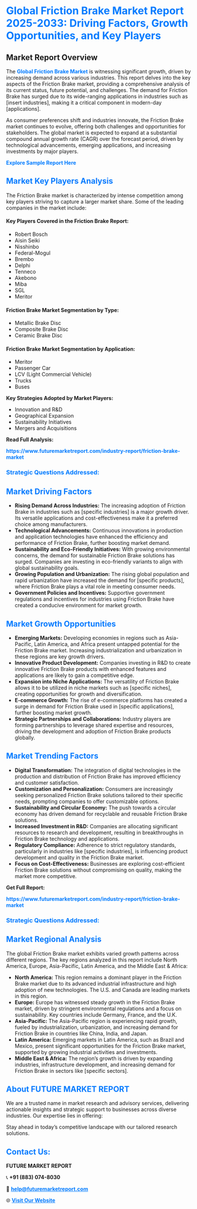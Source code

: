 <h1 style="color: #007BFF;">Global Friction Brake Market Report 2025-2033: Driving Factors, Growth Opportunities, and Key Players</h1>

<section id="overview">
<h2>Market Report Overview</h2>
<p>The <a href="https://www.futuremarketreport.com/industry-report/friction-brake-market" style="color: #007BFF; text-decoration: none;"><strong>Global Friction Brake Market</strong></a> is witnessing significant growth, driven by increasing demand across various industries. This report delves into the key aspects of the Friction Brake market, providing a comprehensive analysis of its current status, future potential, and challenges. The demand for Friction Brake has surged due to its wide-ranging applications in industries such as [insert industries], making it a critical component in modern-day [applications].</p>
<p>As consumer preferences shift and industries innovate, the Friction Brake market continues to evolve, offering both challenges and opportunities for stakeholders. The global market is expected to expand at a substantial compound annual growth rate (CAGR) over the forecast period, driven by technological advancements, emerging applications, and increasing investments by major players.</p>
</section>

<section id="overview">
<p><a href="https://www.futuremarketreport.com/request-sample/reportId=92683" style="color: #007BFF; text-decoration: none;"><strong>Explore Sample Report Here</strong></a></p>
</section>

<section id="key-players">
<h2 style="color: #007BFF;">Market Key Players Analysis</h2>
<p>The Friction Brake market is characterized by intense competition among key players striving to capture a larger market share. Some of the leading companies in the market include:</p>
<h4>Key Players Covered in the Friction Brake Report:</h4>
<ul><li>Robert Bosch</li><li>Aisin Seiki</li><li>Nisshinbo</li><li>Federal-Mogul</li><li>Brembo</li><li>Delphi</li><li>Tenneco</li><li>Akebono</li><li>Miba</li><li>SGL</li><li>Meritor</li></ul>
<h4>Friction Brake Market Segmentation by Type:</h4>
<ul><li>Metallic Brake Disc</li><li>Composite Brake Disc</li><li>Ceramic Brake Disc</li></ul>

<h4>Friction Brake Market Segmentation by Application:</h4>
<ul><li>Meritor</li><li>Passenger Car</li><li>LCV (Light Commercial Vehicle)</li><li>Trucks</li><li>Buses</li></ul>
<p><strong>Key Strategies Adopted by Market Players:</strong></p>
<ul>
<li>Innovation and R&D</li>
<li>Geographical Expansion</li>
<li>Sustainability Initiatives</li>
<li>Mergers and Acquisitions</li>
</ul>
</section>

<section>
<p><strong>Read Full Analysis: </strong></p><a href="https://www.futuremarketreport.com/industry-report/friction-brake-market" style="color: #007BFF; text-decoration: none;"><strong>https://www.futuremarketreport.com/industry-report/friction-brake-market</strong></a>
<h3 style="color: #007BFF;">Strategic Questions Addressed:</h3>
</section>

<section id="driving-factors">
<h2 style="color: #007BFF;">Market Driving Factors</h2>
<ul>
<li><strong>Rising Demand Across Industries:</strong> The increasing adoption of Friction Brake in industries such as [specific industries] is a major growth driver. Its versatile applications and cost-effectiveness make it a preferred choice among manufacturers.</li>
<li><strong>Technological Advancements:</strong> Continuous innovations in production and application technologies have enhanced the efficiency and performance of Friction Brake, further boosting market demand.</li>
<li><strong>Sustainability and Eco-Friendly Initiatives:</strong> With growing environmental concerns, the demand for sustainable Friction Brake solutions has surged. Companies are investing in eco-friendly variants to align with global sustainability goals.</li>
<li><strong>Growing Population and Urbanization:</strong> The rising global population and rapid urbanization have increased the demand for [specific products], where Friction Brake plays a vital role in meeting consumer needs.</li>
<li><strong>Government Policies and Incentives:</strong> Supportive government regulations and incentives for industries using Friction Brake have created a conducive environment for market growth.</li>
</ul>
</section>

<section id="growth-opportunities">
<h2 style="color: #007BFF;">Market Growth Opportunities</h2>
<ul>
<li><strong>Emerging Markets:</strong> Developing economies in regions such as Asia-Pacific, Latin America, and Africa present untapped potential for the Friction Brake market. Increasing industrialization and urbanization in these regions are key growth drivers.</li>
<li><strong>Innovative Product Development:</strong> Companies investing in R&D to create innovative Friction Brake products with enhanced features and applications are likely to gain a competitive edge.</li>
<li><strong>Expansion into Niche Applications:</strong> The versatility of Friction Brake allows it to be utilized in niche markets such as [specific niches], creating opportunities for growth and diversification.</li>
<li><strong>E-commerce Growth:</strong> The rise of e-commerce platforms has created a surge in demand for Friction Brake used in [specific applications], further boosting market growth.</li>
<li><strong>Strategic Partnerships and Collaborations:</strong> Industry players are forming partnerships to leverage shared expertise and resources, driving the development and adoption of Friction Brake products globally.</li>
</ul>
</section>

<section id="trending-factors">
<h2 style="color: #007BFF;">Market Trending Factors</h2>
<ul>
<li><strong>Digital Transformation:</strong> The integration of digital technologies in the production and distribution of Friction Brake has improved efficiency and customer satisfaction.</li>
<li><strong>Customization and Personalization:</strong> Consumers are increasingly seeking personalized Friction Brake solutions tailored to their specific needs, prompting companies to offer customizable options.</li>
<li><strong>Sustainability and Circular Economy:</strong> The push towards a circular economy has driven demand for recyclable and reusable Friction Brake solutions.</li>
<li><strong>Increased Investment in R&D:</strong> Companies are allocating significant resources to research and development, resulting in breakthroughs in Friction Brake technology and applications.</li>
<li><strong>Regulatory Compliance:</strong> Adherence to strict regulatory standards, particularly in industries like [specific industries], is influencing product development and quality in the Friction Brake market.</li>
<li><strong>Focus on Cost-Effectiveness:</strong> Businesses are exploring cost-efficient Friction Brake solutions without compromising on quality, making the market more competitive.</li>
</ul>
</section>

<section>
<p><strong>Get Full Report: </strong></p><a href="https://www.futuremarketreport.com/industry-report/friction-brake-market" style="color: #007BFF; text-decoration: none;"><strong>https://www.futuremarketreport.com/industry-report/friction-brake-market</strong></a>
<h3 style="color: #007BFF;">Strategic Questions Addressed:</h3>
</section>


<section id="regional-analysis">
<h2 style="color: #007BFF;">Market Regional Analysis</h2>
<p>The global Friction Brake market exhibits varied growth patterns across different regions. The key regions analyzed in this report include North America, Europe, Asia-Pacific, Latin America, and the Middle East & Africa:</p>
<ul>
<li><strong>North America:</strong> This region remains a dominant player in the Friction Brake market due to its advanced industrial infrastructure and high adoption of new technologies. The U.S. and Canada are leading markets in this region.</li>
<li><strong>Europe:</strong> Europe has witnessed steady growth in the Friction Brake market, driven by stringent environmental regulations and a focus on sustainability. Key countries include Germany, France, and the U.K.</li>
<li><strong>Asia-Pacific:</strong> The Asia-Pacific region is experiencing rapid growth, fueled by industrialization, urbanization, and increasing demand for Friction Brake in countries like China, India, and Japan.</li>
<li><strong>Latin America:</strong> Emerging markets in Latin America, such as Brazil and Mexico, present significant opportunities for the Friction Brake market, supported by growing industrial activities and investments.</li>
<li><strong>Middle East & Africa:</strong> The region’s growth is driven by expanding industries, infrastructure development, and increasing demand for Friction Brake in sectors like [specific sectors].</li>
</ul>
</section>

<footer>
<h2 style="color: #007BFF;">About FUTURE MARKET REPORT</h2>
<p>We are a trusted name in market research and advisory services, delivering actionable insights and strategic support to businesses across diverse industries. Our expertise lies in offering:</p>

<p>Stay ahead in today’s competitive landscape with our tailored research solutions.</p>

<h2 style="color: #007BFF;">Contact Us:</h2>
<p><strong>FUTURE MARKET REPORT</strong></p>
<p>📞 <strong>+91 (883) 074-8030</strong></p>
<p>📧 <strong><a href="mailto:help@futuremarketreport.com" style="color: #007BFF;">help@futuremarketreport.com</a></strong></p>
<p>🌐 <strong><a href="https://www.futuremarketreport.com/" style="color: #007BFF;">Visit Our Website</a></strong></p>
</footer>